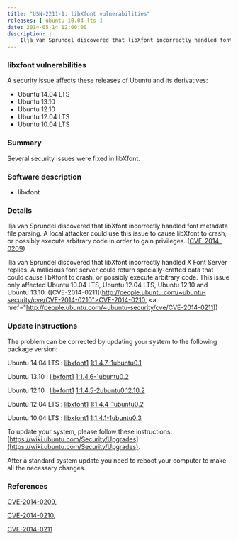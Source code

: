 ```yaml
---
title: "USN-2211-1: libXfont vulnerabilities"
releases: [ ubuntu-10.04-lts ]
date: 2014-05-14 12:00:00
description: |
    Ilja van Sprundel discovered that libXfont incorrectly handled font metadata file parsing. A local attacker could use this issue to cause libXfont to crash, or possibly execute arbitrary code in order to gain privileges. ([CVE-2014-0209](http://people.ubuntu.com/~ubuntu-security/cve/CVE-2014-0209))
--- 
```

 
### libxfont vulnerabilities

A security issue affects these releases of Ubuntu and its derivatives:

* Ubuntu 14.04 LTS
* Ubuntu 13.10
* Ubuntu 12.10
* Ubuntu 12.04 LTS
* Ubuntu 10.04 LTS

### Summary

Several security issues were fixed in libXfont. 

### Software description

* libxfont 

### Details

Ilja van Sprundel discovered that libXfont incorrectly handled font metadata file parsing. A local attacker could use this issue to cause libXfont to crash, or possibly execute arbitrary code in order to gain privileges. ([CVE-2014-0209](http://people.ubuntu.com/~ubuntu-security/cve/CVE-2014-0209))

Ilja van Sprundel discovered that libXfont incorrectly handled X Font Server replies. A malicious font server could return specially-crafted data that could cause libXfont to crash, or possibly execute arbitrary code. This issue only affected Ubuntu 10.04 LTS, Ubuntu 12.04 LTS, Ubuntu 12.10 and Ubuntu 13.10. ([CVE-2014-0211](http://people.ubuntu.com/~ubuntu-security/cve/CVE-2014-0210">CVE-2014-0210</a>, <a href="http://people.ubuntu.com/~ubuntu-security/cve/CVE-2014-0211)) 

### Update instructions

The problem can be corrected by updating your system to the following package version:

Ubuntu 14.04 LTS
 : [libxfont1](https://launchpad.net/ubuntu/+source/libxfont) <span> [1:1.4.7-1ubuntu0.1](https://launchpad.net/ubuntu/+source/libxfont/1:1.4.7-1ubuntu0.1) </span> 

Ubuntu 13.10
 : [libxfont1](https://launchpad.net/ubuntu/+source/libxfont) <span> [1:1.4.6-1ubuntu0.2](https://launchpad.net/ubuntu/+source/libxfont/1:1.4.6-1ubuntu0.2) </span> 

Ubuntu 12.10
 : [libxfont1](https://launchpad.net/ubuntu/+source/libxfont) <span> [1:1.4.5-2ubuntu0.12.10.2](https://launchpad.net/ubuntu/+source/libxfont/1:1.4.5-2ubuntu0.12.10.2) </span> 

Ubuntu 12.04 LTS
 : [libxfont1](https://launchpad.net/ubuntu/+source/libxfont) <span> [1:1.4.4-1ubuntu0.2](https://launchpad.net/ubuntu/+source/libxfont/1:1.4.4-1ubuntu0.2) </span> 

Ubuntu 10.04 LTS
 : [libxfont1](https://launchpad.net/ubuntu/+source/libxfont) <span> [1:1.4.1-1ubuntu0.3](https://launchpad.net/ubuntu/+source/libxfont/1:1.4.1-1ubuntu0.3) </span> 

To update your system, please follow these instructions: [https://wiki.ubuntu.com/Security/Upgrades](https://wiki.ubuntu.com/Security/Upgrades).

After a standard system update you need to reboot your computer to make all the necessary changes. 

### References

 [CVE-2014-0209](http://people.ubuntu.com/~ubuntu-security/cve/CVE-2014-0209), 

 [CVE-2014-0210](http://people.ubuntu.com/~ubuntu-security/cve/CVE-2014-0210), 

 [CVE-2014-0211](http://people.ubuntu.com/~ubuntu-security/cve/CVE-2014-0211)
 
